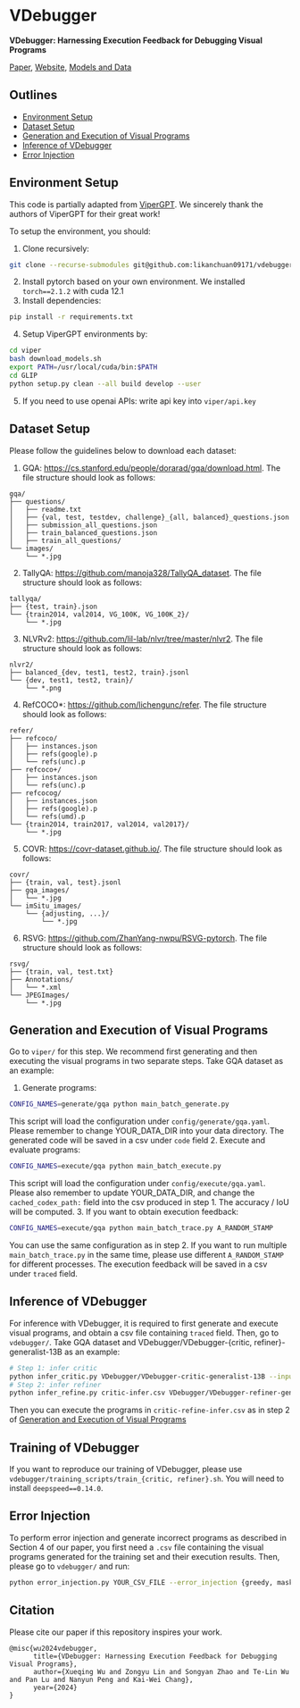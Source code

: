 # VDebugger

**VDebugger: Harnessing Execution Feedback for Debugging Visual Programs**

[Paper](https://arxiv.org/abs/2406.13444), [Website](https://shirley-wu.github.io/vdebugger/index.html), [Models and Data](https://huggingface.co/VDebugger)

## Outlines

- [Environment Setup](https://github.com/shirley-wu/vdebugger/tree/main?tab=readme-ov-file#environment-setup)
- [Dataset Setup](https://github.com/shirley-wu/vdebugger/tree/main?tab=readme-ov-file#dataset-setup)
- [Generation and Execution of Visual Programs](https://github.com/shirley-wu/vdebugger/tree/main?tab=readme-ov-file#generation-and-execution-of-visual-programs)
- [Inference of VDebugger](https://github.com/shirley-wu/vdebugger/tree/main?tab=readme-ov-file#inference-of-vdebugger)
- [Error Injection](https://github.com/shirley-wu/vdebugger/tree/main?tab=readme-ov-file#error-injection)

## Environment Setup

This code is partially adapted from [ViperGPT](https://github.com/cvlab-columbia/viper). We sincerely thank the authors of ViperGPT for their great work!

To setup the environment, you should:
1. Clone recursively:
```bash
git clone --recurse-submodules git@github.com:likanchuan09171/vdebugger_b.git
```
2. Install pytorch based on your own environment. We installed `torch==2.1.2` with cuda 12.1
3. Install dependencies:
```bash
pip install -r requirements.txt
```
4. Setup ViperGPT environments by:
```bash
cd viper
bash download_models.sh
export PATH=/usr/local/cuda/bin:$PATH
cd GLIP
python setup.py clean --all build develop --user
```
5. If you need to use openai APIs: write api key into `viper/api.key`

## Dataset Setup

Please follow the guidelines below to download each dataset:
1. GQA: https://cs.stanford.edu/people/dorarad/gqa/download.html. The file structure should look as follows:
```
gqa/
├── questions/
│   ├── readme.txt
│   ├── {val, test, testdev, challenge}_{all, balanced}_questions.json
│   ├── submission_all_questions.json
│   ├── train_balanced_questions.json
│   ├── train_all_questions/
└── images/
    └── *.jpg
```
2. TallyQA: https://github.com/manoja328/TallyQA_dataset. The file structure should look as follows:
```
tallyqa/
├── {test, train}.json
└── {train2014, val2014, VG_100K, VG_100K_2}/
    └── *.jpg
```
3. NLVRv2: https://github.com/lil-lab/nlvr/tree/master/nlvr2. The file structure should look as follows:
```
nlvr2/
├── balanced_{dev, test1, test2, train}.jsonl
└── {dev, test1, test2, train}/
    └── *.png
```
4. RefCOCO*: https://github.com/lichengunc/refer. The file structure should look as follows:
```
refer/
├── refcoco/
│   ├── instances.json
│   ├── refs(google).p
│   └── refs(unc).p
├── refcoco+/
│   ├── instances.json
│   └── refs(unc).p
├── refcocog/
│   ├── instances.json
│   ├── refs(google).p
│   └── refs(umd).p
└── {train2014, train2017, val2014, val2017}/
    └── *.jpg
```
5. COVR: https://covr-dataset.github.io/. The file structure should look as follows:
```
covr/
├── {train, val, test}.jsonl
├── gqa_images/
│   └── *.jpg
└── imSitu_images/
    └── {adjusting, ...}/
        └── *.jpg
```
6. RSVG: https://github.com/ZhanYang-nwpu/RSVG-pytorch. The file structure should look as follows:
```
rsvg/
├── {train, val, test.txt}
├── Annotations/
│   └── *.xml
└── JPEGImages/
    └── *.jpg
```

## Generation and Execution of Visual Programs

Go to `viper/` for this step. We recommend first generating and then executing the visual programs in two separate steps. Take GQA dataset as an example:
1. Generate programs:
```bash
CONFIG_NAMES=generate/gqa python main_batch_generate.py
```
This script will load the configuration under `config/generate/gqa.yaml`. Please remember to change YOUR_DATA_DIR into your data directory. The generated code will be saved in a csv under `code` field
2. Execute and evaluate programs:
```bash
CONFIG_NAMES=execute/gqa python main_batch_execute.py
```
This script will load the configuration under `config/execute/gqa.yaml`. Please also remember to update YOUR_DATA_DIR, and change the `cached_codex_path:` field into the csv produced in step 1. The accuracy / IoU will be computed.
3. If you want to obtain execution feedback:
```bash
CONFIG_NAMES=execute/gqa python main_batch_trace.py A_RANDOM_STAMP
```
You can use the same configuration as in step 2. If you want to run multiple `main_batch_trace.py` in the same time, please use different `A_RANDOM_STAMP` for different processes. The execution feedback will be saved in a csv under `traced` field.

## Inference of VDebugger

For inference with VDebugger, it is required to first generate and execute visual programs, and obtain a csv file containing `traced` field. Then, go to `vdebugger/`. Take GQA dataset and VDebugger/VDebugger-{critic, refiner}-generalist-13B as an example:
```bash
# Step 1: infer critic
python infer_critic.py VDebugger/VDebugger-critic-generalist-13B --input YOUR_CSV_CONTAINING_TRACED_FIELD --dataset gqa  # output file will be written to critic-infer.csv
# Step 2: infer refiner
python infer_refine.py critic-infer.csv VDebugger/VDebugger-refiner-generalist-13B  # output file will be written to critic-refine-infer.csv
```
Then you can execute the programs in `critic-refine-infer.csv` as in step 2 of [Generation and Execution of Visual Programs](https://github.com/shirley-wu/vdebugger/tree/main?tab=readme-ov-file#generation-and-execution-of-visual-programs)

## Training of VDebugger

If you want to reproduce our training of VDebugger, please use `vdebugger/training_scripts/train_{critic, refiner}.sh`. You will need to install `deepspeed==0.14.0`.

## Error Injection

To perform error injection and generate incorrect programs as described in Section 4 of our paper, you first need a `.csv` file containing the visual programs generated for the training set and their execution results. Then, please go to `vdebugger/` and run:
```bash
python error_injection.py YOUR_CSV_FILE --error_injection {greedy, mask-best}
```

## Citation

Please cite our paper if this repository inspires your work.
```
@misc{wu2024vdebugger,
      title={VDebugger: Harnessing Execution Feedback for Debugging Visual Programs}, 
      author={Xueqing Wu and Zongyu Lin and Songyan Zhao and Te-Lin Wu and Pan Lu and Nanyun Peng and Kai-Wei Chang},
      year={2024}
}
```
